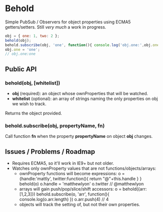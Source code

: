 # Behold

Simple PubSub / Observers for object properties using ECMA5 getters/setters.
Still *very much* a work in progress.

``` javascript
obj = { one: 1, two: 2 };
behold(obj);
behold.subscribe(obj, 'one', function(){ console.log('obj.one:',obj.one); });
obj.one = 'one';
// obj.one:one
```

## Public API

### behold(obj, [whitelist])

- **obj** (required): an object whose ownProperties that will be watched.
- **whitelist** (optional): an array of strings naming the only properties
  on obj we wish to track.

Returns the object provided.

### behold.subscribe(obj, propertyName, fn)

Call function **fn** when the property **propertyName** on object **obj**
changes.

## Issues / Problems / Roadmap

* Requires ECMA5, so it'll work in IE9+ but not older.
* Watches only ownProperty values that are not functions/objects/arrays:
  - ownProperty functions will become expressions:
      o = {handle:'mattly', twitter:function(){ return "@"+this.handle } }
      behold(o)
      o.handle = 'matthewlyon'
      o.twitter // @matthewlyon
  - arrays will gain push/pop/slice/shift accessors:
      o = behold({arr: [1,2,3]})
      behold.subscribe(o, 'arr', function(){ console.log(o.arr.length) })
      o.arr.push(4)
      // 4
  - objects will track the setting of, but not their own properties.
